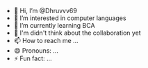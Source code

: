 - 👋 Hi, I’m @Dhruvvv69
- 👀 I’m interested in computer languages
- 🌱 I’m currently learning BCA 
- 💞️ I'm didn't think about the collaboration yet
- 📫 How to reach me ...
- 😄 Pronouns: ...
- ⚡ Fun fact: ...

<!---
Dhruvvv69/Dhruvvv69 is a ✨ special ✨ repository because its `README.md` (this file) appears on your GitHub profile.
You can click the Preview link to take a look at your changes.
--->
